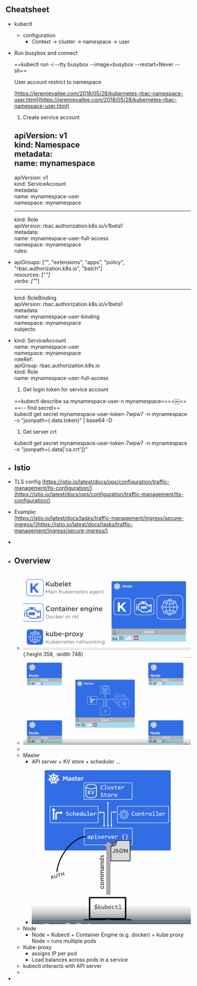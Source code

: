 ## Cheatsheet
- kubectl
	- configuration
		- Context ->  cluster -> namespace -> user
- Run busybox and connect
     
  
  ==kubectl run -i --tty busybox --image=busybox --restart=Never -- sh==
  
  User account restrict to namespace
   
  [https://jeremievallee.com/2018/05/28/kubernetes-rbac-namespace-user.html](https://jeremievallee.com/2018/05/28/kubernetes-rbac-namespace-user.html)
      
  1. Create service account
   
  apiVersion: v1  
  kind: Namespace  
  metadata:  
  name: mynamespace  
  ---  
  apiVersion: v1  
  kind: ServiceAccount  
  metadata:  
  name: mynamespace-user  
  namespace: mynamespace
   
  ---  
  kind: Role  
  apiVersion: rbac.authorization.k8s.io/v1beta1  
  metadata:  
  name: mynamespace-user-full-access  
  namespace: mynamespace  
  rules:
- apiGroups: ["", "extensions", "apps", "policy", "rbac.authorization.k8s.io", "batch"]  
  resources: ["*"]  
  verbs: ["*"]
  
  ---  
  kind: RoleBinding  
  apiVersion: rbac.authorization.k8s.io/v1beta1  
  metadata:  
  name: mynamespace-user-binding  
  namespace: mynamespace  
  subjects:
- kind: ServiceAccount  
  name: mynamespace-user  
  namespace: mynamespace  
  roleRef:  
  apiGroup: rbac.authorization.k8s.io  
  kind: Role  
  name: mynamespace-user-full-access
   
  
  1. Get login token for service account
  
  ==kubectl describe sa mynamespace-user-n mynamespace====￼==  
  ==-- find secret==  
  kubectl get secret mynamespace-user-token-7wpw7 -n mynamespace -o "jsonpath={.data.token}" | base64 -D
   
  
  1. Get server crt
  
  kubectl get secret mynamespace-user-token-7wpw7 -n mynamespace -o "jsonpath={.data['ca\.crt']}"
- ## Istio
- TLS config [https://istio.io/latest/docs/ops/configuration/traffic-management/tls-configuration/](https://istio.io/latest/docs/ops/configuration/traffic-management/tls-configuration/)
- Example:  
  [https://istio.io/latest/docs/tasks/traffic-management/ingress/secure-ingress/](https://istio.io/latest/docs/tasks/traffic-management/ingress/secure-ingress/)
-
- ## Overview
	- ![Exported image 20241121214724-2.png](../assets/Exported_image_20241121214724-2_1734438237918_0.png){:height 358, :width 748}
	- ![Exported image 20241121214720-0.png](../assets/Exported_image_20241121214720-0_1734438266735_0.png)
	-
	- Master
		- API server + KV store + scheduler ...
		- ![Exported image 20241121214723-1.png](../assets/Exported_image_20241121214723-1_1734438335111_0.png)
	- Node
		- Node = Kubectl + Container Engine (e.g. docker) + kube proxy
		  Node = runs multiple pods
	- Kube-proxy
		- assigns IP per pod
		- Load balances across pods in a service
	- kubectl interacts with API server
	-
-